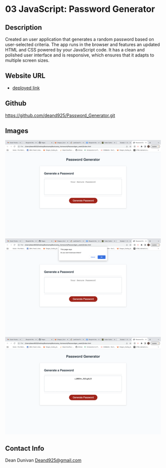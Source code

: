 # 03 JavaScript: Password Generator

## Description

Created an user application that generates a random password based on user-selected criteria. The app runs in the browser and features an updated HTML and CSS powered by your JavaScript code. It has a clean and polished user interface and is responsive, which ensures that it adapts to multiple screen sizes.

## Website URL 

* [deployed link]( https://deand925.github.io/Password_Generator/)

## Github

https://github.com/deand925/Password_Generator.git


## Images

<img src="assets/README-img/Screen Shot 2022-07-26 at 2.04.01 PM.png">

<img src="assets/README-img/Screen Shot 2022-07-26 at 2.04.29 PM.png">

<img src="assets/README-img/Screen Shot 2022-07-26 at 2.04.45 PM.png">


## Contact Info

Dean Dunivan
Deand925@gmail.com